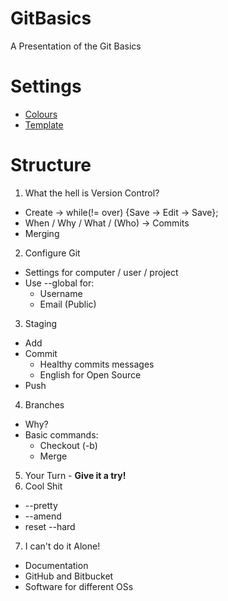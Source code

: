 # GitBasics
A Presentation of the Git Basics

# Settings
+ [Colours](http://www.colourlovers.com/palette/1225538/Wait_For_My_Signal)
+ [Template](https://speakerdeck.com/62gerente/bash-introduction)

# Structure

1. What the hell is Version Control?
  + Create -> while(!= over) {Save -> Edit -> Save};
  + When / Why / What / (Who) -> Commits
  + Merging
2. Configure Git
  + Settings for computer / user / project
  + Use --global for:
    + Username
    + Email (Public)
3. Staging
  + Add 
  + Commit
    + Healthy commits messages
    + English for Open Source
  + Push
4. Branches
  + Why?
  + Basic commands:
    + Checkout (-b)
    + Merge
5. Your Turn - **Give it a try!**
6. Cool Shit
  + --pretty
  + --amend
  + reset --hard
7. I can't do it Alone!
  + Documentation
  + GitHub and Bitbucket
  + Software for different OSs
